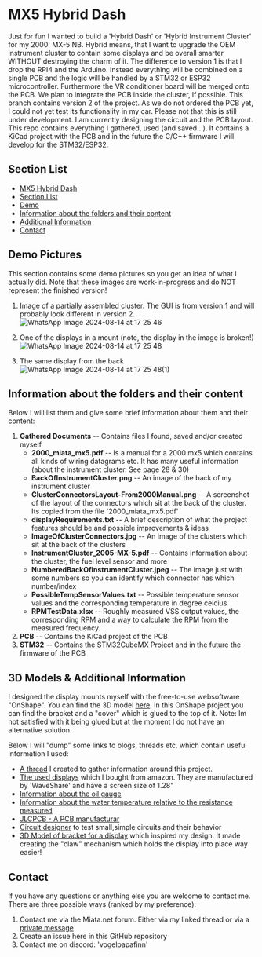 
# MX5 Hybrid Dash

Just for fun I wanted to build a 'Hybrid Dash' or 'Hybrid Instrument Cluster' for my 2000' MX-5 NB. Hybrid means, that I want to upgrade the OEM instrument cluster to contain some displays and be overall smarter WITHOUT destroying the charm of it. The difference to version 1 is that I drop the RPI4 and the Arduino. Instead everything will be combined on a single PCB and the logic will be handled by a STM32 or ESP32 microcontroller. Furthermore the VR conditioner board will be merged onto the PCB. We plan to integrate the PCB inside the cluster, if possible.
This branch contains version 2 of the project. As we do not ordered the PCB yet, I could not yet test its functionality in my car. Please not that this is still under development. I am currently designing the circuit and the PCB layout.
This repo contains everything I gathered, used (and saved...). It contains a KiCad project with the PCB and in the future the C/C++ firmware I will develop for the STM32/ESP32. 

## Section List

- [MX5 Hybrid Dash](https://github.com/VogelPapaFinn/MX5-HybridDash/tree/v1?tab=readme-ov-file#mx5-hybrid-dash)
- [Section List](https://github.com/VogelPapaFinn/MX5-HybridDash/tree/v1?tab=readme-ov-file#mx5-hybrid-dash)
- [Demo](https://github.com/VogelPapaFinn/MX5-HybridDash/tree/v1?tab=readme-ov-file#section-list)
- [Information about the folders and their content](https://github.com/VogelPapaFinn/MX5-HybridDash/tree/v1?tab=readme-ov-file#information-about-the-folders-and-their-content)
- [Additional Information](https://github.com/VogelPapaFinn/MX5-HybridDash/tree/v1?tab=readme-ov-file#3d-models--additional-information)
- [Contact](https://github.com/VogelPapaFinn/MX5-HybridDash/tree/v1?tab=readme-ov-file#contact)
## Demo Pictures

This section contains some demo pictures so you get an idea of what I actually did. Note that these images are work-in-progress and do NOT represent the finished version!

1. Image of a partially assembled cluster. The GUI is from version 1 and will probably look different in version 2.
![WhatsApp Image 2024-08-14 at 17 25 46](https://github.com/user-attachments/assets/457070f4-0e5a-4a35-8446-8fc6535c3956)

2. One of the displays in a mount (note, the display in the image is broken!)
![WhatsApp Image 2024-08-14 at 17 25 48](https://github.com/user-attachments/assets/1e8a5361-81c4-43ee-b5b7-3c6052f3ffd8)

3. The same display from the back
![WhatsApp Image 2024-08-14 at 17 25 48(1)](https://github.com/user-attachments/assets/ea8a5bd3-ca7e-4ec9-83f3-a75db4f2d5da)

## Information about the folders and their content

Below I will list them and give some brief information about them and their content:
1. **Gathered Documents** -- Contains files I found, saved and/or created myself
    - **2000_miata_mx5.pdf** -- Is a manual for a 2000 mx5 which contains all kinds of wiring datagrams etc. It has many useful information (about the instrument cluster. See page 28 & 30)
    - **BackOfInstrumentCluster.png** -- An image of the back of my instrument cluster
    - **ClusterConnectorsLayout-From2000Manual.png** -- A screenshot of the layout of the connectors which sit at the back of the cluster. Its copied from the file '2000_miata_mx5.pdf'
    - **displayRequirements.txt** -- A brief description of what the project features should be and possible improvements & ideas
    - **ImageOfClusterConnectors.jpg** -- An image of the clusters which sit at the back of the clusters
    - **InstrumentCluster_2005-MX-5.pdf** -- Contains information about the cluster, the fuel level sensor and more
    - **NumberedBackOfInstrumentCluster.jpeg** -- The image just with some numbers so you can identify which connector has which number/index
    - **PossibleTempSensorValues.txt** -- Possible temperature sensor values and the corresponding temperature in degree celcius
    - **RPMTestData.xlsx** -- Roughly measured VSS output values, the corresponding RPM and a way to calculate the RPM from the measured frequency.
2. **PCB** -- Contains the KiCad project of the PCB
3. **STM32** -- Contains the STM32CubeMX Project and in the future the firmware of the PCB

## 3D Models & Additional Information

I designed the display mounts myself with the free-to-use websoftware "OnShape". You can find the 3D model [here](https://cad.onshape.com/documents/e7f03f8bc2dd589c93d10406/w/4d8f17b09202eb8b20daf352/e/a5ddfcce33940dbfa6af1e26?renderMode=0&uiState=66dc995cdcc2976b5f7d5d22). In this OnShape project you can find the bracket and a "cover" which is glued to the top of it. Note: Im not satisfied with it being glued but at the moment I do not have an alternative solution.

Below I will "dump" some links to blogs, threads etc. which contain useful information I used:
- [A thread](https://forum.miata.net/vb/showthread.php?t=780170) I created to gather information around this project.
- [The used displays](https://www.waveshare.com/1.28inch-LCD-Module.htm) which I bought from amazon. They are manufactured by 'WaveShare' and have a screen size of 1.28"
- [Information about the oil gauge](https://www.waveshare.com/1.28inch-LCD-Module.htm)
- [Information about the water temperature relative to the resistance measured](https://www.miataturbo.net/megasquirt-18/water-temo-gauge-thermistor-values-74383/)
- [JLCPCB - A PCB manufacturar](https://jlcpcb.com/)
- [Circuit designer](http://falstad.com/circuit/circuitjs.html) to test small,simple circuits and their behavior
- [3D Model of bracket for a display](https://makerworld.com/en/models/437158#profileId-342358) which inspired my design. It made creating the "claw" mechanism which holds the display into place way easier!


## Contact

If you have any questions or anything else you are welcome to contact me. There are three possible ways (ranked by my preference):
1. Contact me via the Miata.net forum. Either via my linked thread or via a [private message](https://forum.miata.net/vb/member.php?u=307577)
2. Create an issue here in this GitHub repository
3. Contact me on discord: 'vogelpapafinn'
